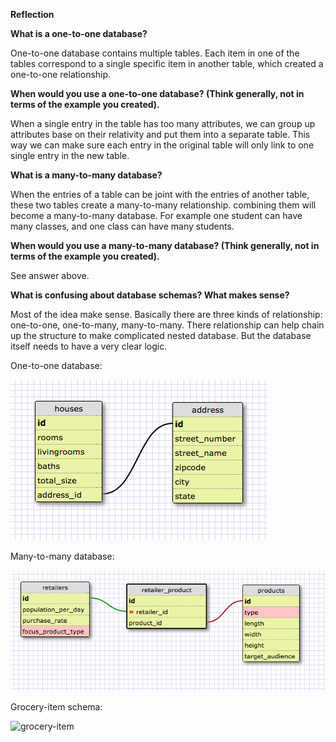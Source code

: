 **Reflection**

**What is a one-to-one database?**

One-to-one database contains multiple tables. Each item in one of the tables correspond to a single specific item in another table, which created a one-to-one relationship.


**When would you use a one-to-one database? (Think generally, not in terms of the example you created).**

When a single entry in the table has too many attributes, we can group up attributes base on their relativity and put them into a separate table. This way we can make sure each entry in the original table will only link to one single entry in the new table.

**What is a many-to-many database?**

When the entries of a table can be joint with the entries of another table, these two tables create a many-to-many relationship. combining them will become a many-to-many database. For example one student can have many classes, and one class can have many students.

**When would you use a many-to-many database? (Think generally, not in terms of the example you created).**

See answer above.

**What is confusing about database schemas? What makes sense?**

Most of the idea make sense. Basically there are three kinds of relationship: one-to-one, one-to-many, many-to-many. There relationship can help chain up the structure to make complicated nested database. But the database itself needs to have a very clear logic.

One-to-one database:

![One-to-One](imgs/schema_one_to_one.png)

Many-to-many database:

![many-to-many](imgs/schema_joint.png)

Grocery-item schema:

![grocery-item](schema_grocery_item.png)
